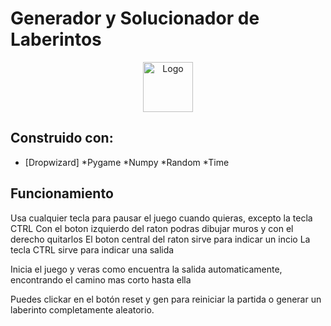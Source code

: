 # Generador y Solucionador de Laberintos

<p align="center">
    <img src="https://thumbs.dreamstime.com/b/c%C3%ADrculo-maze-vector-89466117.jpg" alt="Logo" width="80" height="80">
</p>

## Construido con:
* [Dropwizard]
    *Pygame
    *Numpy
    *Random
    *Time



## Funcionamiento
Usa cualquier tecla para pausar el juego cuando quieras, excepto la tecla CTRL
Con el boton izquierdo del raton podras dibujar muros y con el derecho quitarlos
El boton central del raton sirve para indicar un incio
La tecla CTRL sirve para indicar una salida

Inicia el juego y veras como encuentra la salida automaticamente, encontrando el camino mas corto hasta ella

Puedes clickar en el botón reset y gen para reiniciar la partida o generar un laberinto completamente aleatorio.
